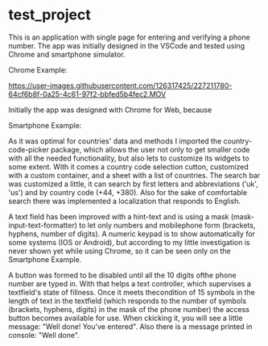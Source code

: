 # test_project

This is an application with single page for entering and verifying a phone number. The app was initially designed in the VSCode and tested using Chrome and smartphone simulator.

Chrome Example:

https://user-images.githubusercontent.com/126317425/227211780-64cf6b8f-0a25-4c61-97f2-bbfed5b4fec2.MOV

Initially the app was designed with Chrome for Web, because 

Smartphone Example:


As it was optimal for countries' data and methods I imported the country-code-picker package, which allows the user not only to get smaller code with all the needed functionality, but also lets to customize its widgets to some extent. With it comes a country code selection cutton, customized with a custom container, and a sheet with a list of countries. The search bar was customized a little, it can search by first letters and abbreviations ('uk', 'us') and by country code (+44, +380). Also for the sake of comfortable search there was implemented a localization that responds to English.

A text field has been improved with a hint-text and is using a mask (mask-input-text-formatter) to let only numbers and mobilephone form (brackets, hyphens, number of digits). A numeric keypad is to show automatically for some systems (IOS or Android), but according to my little investigation is never shown yet while using Chrome, so it can be seen only on the Smartphone Example.

A button was formed to be disabled until all the 10 digits ofthe phone number are typed in. With that helps a text controller, which supervises a textfield's state of fillness. Once it meets thecondition of 15 symbols in the length of text in the textfield (which responds to the number of symbols (brackets, hyphens, digits) in the mask of the phone number) the access button becomes available for use. When ckicking it, you will see a little message: "Well done! You've entered". Also there is a message printed in console: "Well done".
